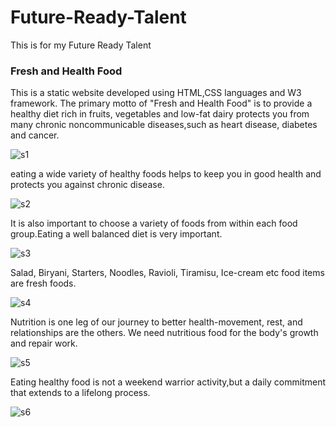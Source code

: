 # Future-Ready-Talent
This is for my Future Ready Talent
<h3>Fresh and Health Food</h3>

This is a static website developed using HTML,CSS languages and W3 framework. The primary motto of "Fresh and Health Food" is to provide a healthy diet rich in fruits, vegetables and low-fat dairy protects you from many chronic noncommunicable diseases,such as heart disease, diabetes and cancer.

![s1](https://user-images.githubusercontent.com/110844366/183472253-ac9cfd5c-e1ba-49bf-ba52-d2122c74eebe.PNG)

eating a wide variety of healthy foods helps to keep you in good health and protects you against chronic disease.

![s2](https://user-images.githubusercontent.com/110844366/183472281-40942544-5994-4a65-835d-b5cb2055c18d.PNG)

It is also important to choose a variety of foods from within each food group.Eating a well balanced diet is very important. 

![s3](https://user-images.githubusercontent.com/110844366/183472283-f0f20634-f891-4acb-8734-fc64e2d66a08.PNG)

Salad, Biryani, Starters, Noodles, Ravioli, Tiramisu, Ice-cream etc food items are fresh foods. 

![s4](https://user-images.githubusercontent.com/110844366/183472288-efb166f0-e205-476e-8159-dd7f5876a783.PNG)

Nutrition is one leg of our journey to better health-movement, rest, and relationships are the others. We need nutritious food for the body's growth and repair work.

![s5](https://user-images.githubusercontent.com/110844366/183472310-11de6ebf-3352-4acd-affb-4b2894785ddc.PNG)

Eating healthy food is not a weekend warrior activity,but a daily commitment that extends to a lifelong process.

![s6](https://user-images.githubusercontent.com/110844366/183472312-3c8ed41c-8795-4f7c-ba7b-465264ea844b.PNG)
